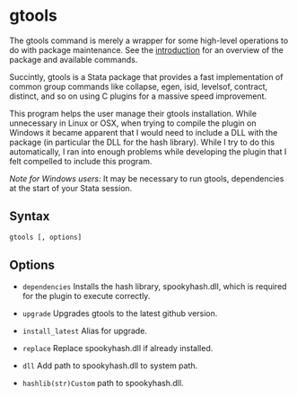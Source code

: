 gtools 
======

The gtools command is merely a wrapper for some high-level operations to do
with package maintenance. See the [introduction](index) for an overview of the
package and available commands.

Succintly, gtools is a Stata package that provides a fast implementation of
common group commands like collapse, egen, isid, levelsof, contract, distinct,
and so on using C plugins for a massive speed improvement.

This program helps the user manage their gtools installation. While
unnecessary in Linux or OSX, when trying to compile the plugin on Windows
it became apparent that I would need to include a DLL with the package
(in particular the DLL for the hash library). While I try to do this
automatically, I ran into enough problems while developing the plugin that I
felt compelled to include this program.

_Note for Windows users:_ It may be necessary to run gtools, dependencies at
the start of your Stata session.

Syntax
------

```stata
gtools [, options]
```

Options
-------

- `dependencies` Installs the hash library, spookyhash.dll, which is required
            for the plugin to execute correctly.

- `upgrade` Upgrades gtools to the latest github version.

- `install_latest` Alias for upgrade.

- `replace` Replace spookyhash.dll if already installed.

- `dll` Add path to spookyhash.dll to system path.

- `hashlib(str)Custom` path to spookyhash.dll.
